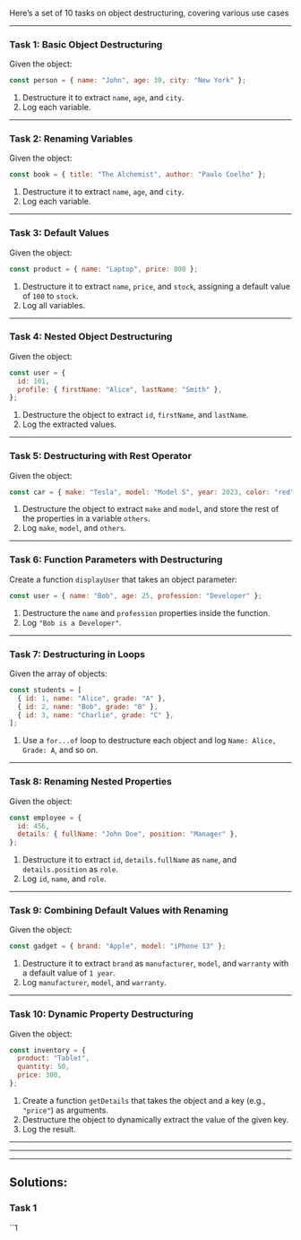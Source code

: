 Here’s a set of 10 tasks on object destructuring, covering various use cases
***

### Task 1: Basic Object Destructuring
Given the object:
```js
const person = { name: "John", age: 30, city: "New York" };
```

1. Destructure it to extract `name`, `age`, and `city`.
2. Log each variable.
***

### Task 2: Renaming Variables
Given the object:
```js
const book = { title: "The Alchemist", author: "Paulo Coelho" };
```

1. Destructure it to extract `name`, `age`, and `city`.
2. Log each variable.
***

### Task 3: Default Values
Given the object:
```js
const product = { name: "Laptop", price: 800 };
```

1. Destructure it to extract `name`, `price`, and `stock`, assigning a default value of `100` to `stock`.
2. Log all variables.
***

### Task 4: Nested Object Destructuring
Given the object:
```js
const user = {
  id: 101,
  profile: { firstName: "Alice", lastName: "Smith" },
};
```

1. Destructure the object to extract `id`, `firstName`, and `lastName`.
2. Log the extracted values.
***

### Task 5: Destructuring with Rest Operator
Given the object:
```js
const car = { make: "Tesla", model: "Model S", year: 2023, color: "red" };
```

1. Destructure the object to extract `make` and `model`, and store the rest of the properties in a variable `others`.
2. Log `make`, `model`, and `others`.
***

### Task 6: Function Parameters with Destructuring
Create a function `displayUser` that takes an object parameter:
```js
const user = { name: "Bob", age: 25, profession: "Developer" };
```

1. Destructure the `name` and `profession` properties inside the function.
2. Log `"Bob is a Developer"`.
***

### Task 7: Destructuring in Loops
Given the array of objects:
```js
const students = [
  { id: 1, name: "Alice", grade: "A" },
  { id: 2, name: "Bob", grade: "B" },
  { id: 3, name: "Charlie", grade: "C" },
];
```

1. Use a `for...of` loop to destructure each object and log `Name: Alice, Grade: A`, and so on.
***

### Task 8: Renaming Nested Properties
Given the object:
```js
const employee = {
  id: 456,
  details: { fullName: "John Doe", position: "Manager" },
};
```

1. Destructure it to extract `id`, `details.fullName` as `name`, and `details.position` as `role`.
2. Log `id`, `name`, and `role`.
***

### Task 9: Combining Default Values with Renaming
Given the object:
```js
const gadget = { brand: "Apple", model: "iPhone 13" };
```

1. Destructure it to extract `brand` as `manufacturer`, `model`, and `warranty` with a default value of `1 year`.
2. Log `manufacturer`, `model`, and `warranty`.
***

### Task 10: Dynamic Property Destructuring
Given the object:
```js
const inventory = {
  product: "Tablet",
  quantity: 50,
  price: 300,
};
```

1. Create a function `getDetails` that takes the object and a key (e.g., `"price"`) as arguments.
2. Destructure the object to dynamically extract the value of the given key.
3. Log the result.
***
***
***

## Solutions:

### Task 1
``1